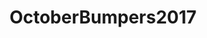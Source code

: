 ---
title: OctoberBumpers2017
crosslinks:
- ABraThatFits
- metric_units
- crochet
- pregnant
- CautiousBB
- stopsmoking
- ttcafterloss
- science
- AskReddit
- TFABLinePorn
- clothdiaps
- symrrn
- JUSTNOMIL
- infertility
- funny
---